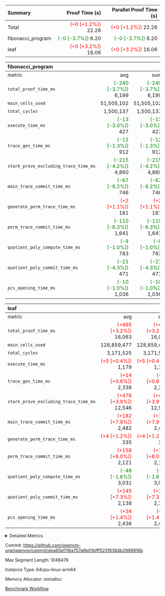 | Summary | Proof Time (s) | Parallel Proof Time (s) |
|:---|---:|---:|
| Total | <span style='color: red'>(+0 [+1.2%])</span> 22.26 | <span style='color: red'>(+0 [+1.2%])</span> 22.26 |
| fibonacci_program | <span style='color: green'>(-0 [-3.7%])</span> 6.20 | <span style='color: green'>(-0 [-3.7%])</span> 6.20 |
| leaf | <span style='color: red'>(+0 [+3.2%])</span> 16.06 | <span style='color: red'>(+0 [+3.2%])</span> 16.06 |


| fibonacci_program |||||
|:---|---:|---:|---:|---:|
|metric|avg|sum|max|min|
| `total_proof_time_ms ` | <span style='color: green'>(-240 [-3.7%])</span> 6,199 | <span style='color: green'>(-240 [-3.7%])</span> 6,199 | <span style='color: green'>(-240 [-3.7%])</span> 6,199 | <span style='color: green'>(-240 [-3.7%])</span> 6,199 |
| `main_cells_used     ` |  51,505,102 |  51,505,102 |  51,505,102 |  51,505,102 |
| `total_cycles        ` |  1,500,137 |  1,500,137 |  1,500,137 |  1,500,137 |
| `execute_time_ms     ` | <span style='color: green'>(-13 [-3.0%])</span> 427 | <span style='color: green'>(-13 [-3.0%])</span> 427 | <span style='color: green'>(-13 [-3.0%])</span> 427 | <span style='color: green'>(-13 [-3.0%])</span> 427 |
| `trace_gen_time_ms   ` | <span style='color: green'>(-12 [-1.3%])</span> 912 | <span style='color: green'>(-12 [-1.3%])</span> 912 | <span style='color: green'>(-12 [-1.3%])</span> 912 | <span style='color: green'>(-12 [-1.3%])</span> 912 |
| `stark_prove_excluding_trace_time_ms` | <span style='color: green'>(-215 [-4.2%])</span> 4,860 | <span style='color: green'>(-215 [-4.2%])</span> 4,860 | <span style='color: green'>(-215 [-4.2%])</span> 4,860 | <span style='color: green'>(-215 [-4.2%])</span> 4,860 |
| `main_trace_commit_time_ms` | <span style='color: green'>(-67 [-8.2%])</span> 746 | <span style='color: green'>(-67 [-8.2%])</span> 746 | <span style='color: green'>(-67 [-8.2%])</span> 746 | <span style='color: green'>(-67 [-8.2%])</span> 746 |
| `generate_perm_trace_time_ms` | <span style='color: red'>(+2 [+1.1%])</span> 181 | <span style='color: red'>(+2 [+1.1%])</span> 181 | <span style='color: red'>(+2 [+1.1%])</span> 181 | <span style='color: red'>(+2 [+1.1%])</span> 181 |
| `perm_trace_commit_time_ms` | <span style='color: green'>(-110 [-6.3%])</span> 1,641 | <span style='color: green'>(-110 [-6.3%])</span> 1,641 | <span style='color: green'>(-110 [-6.3%])</span> 1,641 | <span style='color: green'>(-110 [-6.3%])</span> 1,641 |
| `quotient_poly_compute_time_ms` | <span style='color: green'>(-8 [-1.0%])</span> 783 | <span style='color: green'>(-8 [-1.0%])</span> 783 | <span style='color: green'>(-8 [-1.0%])</span> 783 | <span style='color: green'>(-8 [-1.0%])</span> 783 |
| `quotient_poly_commit_time_ms` | <span style='color: green'>(-21 [-4.3%])</span> 471 | <span style='color: green'>(-21 [-4.3%])</span> 471 | <span style='color: green'>(-21 [-4.3%])</span> 471 | <span style='color: green'>(-21 [-4.3%])</span> 471 |
| `pcs_opening_time_ms ` | <span style='color: green'>(-10 [-1.0%])</span> 1,036 | <span style='color: green'>(-10 [-1.0%])</span> 1,036 | <span style='color: green'>(-10 [-1.0%])</span> 1,036 | <span style='color: green'>(-10 [-1.0%])</span> 1,036 |

| leaf |||||
|:---|---:|---:|---:|---:|
|metric|avg|sum|max|min|
| `total_proof_time_ms ` | <span style='color: red'>(+495 [+3.2%])</span> 16,063 | <span style='color: red'>(+495 [+3.2%])</span> 16,063 | <span style='color: red'>(+495 [+3.2%])</span> 16,063 | <span style='color: red'>(+495 [+3.2%])</span> 16,063 |
| `main_cells_used     ` |  128,859,477 |  128,859,477 |  128,859,477 |  128,859,477 |
| `total_cycles        ` |  3,171,525 |  3,171,525 |  3,171,525 |  3,171,525 |
| `execute_time_ms     ` | <span style='color: red'>(+5 [+0.4%])</span> 1,179 | <span style='color: red'>(+5 [+0.4%])</span> 1,179 | <span style='color: red'>(+5 [+0.4%])</span> 1,179 | <span style='color: red'>(+5 [+0.4%])</span> 1,179 |
| `trace_gen_time_ms   ` | <span style='color: red'>(+14 [+0.6%])</span> 2,338 | <span style='color: red'>(+14 [+0.6%])</span> 2,338 | <span style='color: red'>(+14 [+0.6%])</span> 2,338 | <span style='color: red'>(+14 [+0.6%])</span> 2,338 |
| `stark_prove_excluding_trace_time_ms` | <span style='color: red'>(+476 [+3.9%])</span> 12,546 | <span style='color: red'>(+476 [+3.9%])</span> 12,546 | <span style='color: red'>(+476 [+3.9%])</span> 12,546 | <span style='color: red'>(+476 [+3.9%])</span> 12,546 |
| `main_trace_commit_time_ms` | <span style='color: red'>(+182 [+7.9%])</span> 2,482 | <span style='color: red'>(+182 [+7.9%])</span> 2,482 | <span style='color: red'>(+182 [+7.9%])</span> 2,482 | <span style='color: red'>(+182 [+7.9%])</span> 2,482 |
| `generate_perm_trace_time_ms` | <span style='color: red'>(+4 [+1.2%])</span> 335 | <span style='color: red'>(+4 [+1.2%])</span> 335 | <span style='color: red'>(+4 [+1.2%])</span> 335 | <span style='color: red'>(+4 [+1.2%])</span> 335 |
| `perm_trace_commit_time_ms` | <span style='color: red'>(+158 [+8.0%])</span> 2,121 | <span style='color: red'>(+158 [+8.0%])</span> 2,121 | <span style='color: red'>(+158 [+8.0%])</span> 2,121 | <span style='color: red'>(+158 [+8.0%])</span> 2,121 |
| `quotient_poly_compute_time_ms` | <span style='color: green'>(-48 [-1.6%])</span> 3,031 | <span style='color: green'>(-48 [-1.6%])</span> 3,031 | <span style='color: green'>(-48 [-1.6%])</span> 3,031 | <span style='color: green'>(-48 [-1.6%])</span> 3,031 |
| `quotient_poly_commit_time_ms` | <span style='color: red'>(+145 [+7.3%])</span> 2,138 | <span style='color: red'>(+145 [+7.3%])</span> 2,138 | <span style='color: red'>(+145 [+7.3%])</span> 2,138 | <span style='color: red'>(+145 [+7.3%])</span> 2,138 |
| `pcs_opening_time_ms ` | <span style='color: red'>(+34 [+1.4%])</span> 2,436 | <span style='color: red'>(+34 [+1.4%])</span> 2,436 | <span style='color: red'>(+34 [+1.4%])</span> 2,436 | <span style='color: red'>(+34 [+1.4%])</span> 2,436 |



<details>
<summary>Detailed Metrics</summary>

| group | num_segments | keygen_time_ms | commit_exe_time_ms |
| --- | --- | --- | --- |
| fibonacci_program | 1 | 340 | 6 | 

| group | air_name | quotient_deg | interactions | constraints |
| --- | --- | --- | --- | --- |
| fibonacci_program | AccessAdapterAir<16> | 2 | 5 | 14 | 
| fibonacci_program | AccessAdapterAir<2> | 2 | 5 | 14 | 
| fibonacci_program | AccessAdapterAir<32> | 2 | 5 | 14 | 
| fibonacci_program | AccessAdapterAir<4> | 2 | 5 | 14 | 
| fibonacci_program | AccessAdapterAir<64> | 2 | 5 | 14 | 
| fibonacci_program | AccessAdapterAir<8> | 2 | 5 | 14 | 
| fibonacci_program | BitwiseOperationLookupAir<8> | 2 | 2 | 4 | 
| fibonacci_program | MemoryMerkleAir<8> | 2 | 4 | 40 | 
| fibonacci_program | PersistentBoundaryAir<8> | 2 | 3 | 6 | 
| fibonacci_program | PhantomAir | 2 | 3 | 5 | 
| fibonacci_program | Poseidon2PeripheryAir<BabyBearParameters>, 1> | 2 | 1 | 286 | 
| fibonacci_program | ProgramAir | 1 | 1 | 4 | 
| fibonacci_program | RangeTupleCheckerAir<2> | 1 | 1 | 4 | 
| fibonacci_program | VariableRangeCheckerAir | 1 | 1 | 4 | 
| fibonacci_program | VmAirWrapper<Rv32BaseAluAdapterAir, BaseAluCoreAir<4, 8> | 2 | 19 | 43 | 
| fibonacci_program | VmAirWrapper<Rv32BaseAluAdapterAir, LessThanCoreAir<4, 8> | 2 | 17 | 39 | 
| fibonacci_program | VmAirWrapper<Rv32BaseAluAdapterAir, ShiftCoreAir<4, 8> | 2 | 23 | 90 | 
| fibonacci_program | VmAirWrapper<Rv32BranchAdapterAir, BranchEqualCoreAir<4> | 2 | 11 | 25 | 
| fibonacci_program | VmAirWrapper<Rv32BranchAdapterAir, BranchLessThanCoreAir<4, 8> | 2 | 13 | 41 | 
| fibonacci_program | VmAirWrapper<Rv32CondRdWriteAdapterAir, Rv32JalLuiCoreAir> | 2 | 10 | 22 | 
| fibonacci_program | VmAirWrapper<Rv32HintStoreAdapterAir, Rv32HintStoreCoreAir> | 2 | 15 | 17 | 
| fibonacci_program | VmAirWrapper<Rv32JalrAdapterAir, Rv32JalrCoreAir> | 2 | 16 | 20 | 
| fibonacci_program | VmAirWrapper<Rv32LoadStoreAdapterAir, LoadSignExtendCoreAir<4, 8> | 2 | 18 | 33 | 
| fibonacci_program | VmAirWrapper<Rv32LoadStoreAdapterAir, LoadStoreCoreAir<4> | 2 | 17 | 38 | 
| fibonacci_program | VmAirWrapper<Rv32MultAdapterAir, DivRemCoreAir<4, 8> | 2 | 25 | 88 | 
| fibonacci_program | VmAirWrapper<Rv32MultAdapterAir, MulHCoreAir<4, 8> | 2 | 24 | 38 | 
| fibonacci_program | VmAirWrapper<Rv32MultAdapterAir, MultiplicationCoreAir<4, 8> | 2 | 19 | 26 | 
| fibonacci_program | VmAirWrapper<Rv32RdWriteAdapterAir, Rv32AuipcCoreAir> | 2 | 11 | 15 | 
| fibonacci_program | VmConnectorAir | 2 | 3 | 9 | 
| leaf | AccessAdapterAir<2> | 4 | 5 | 12 | 
| leaf | AccessAdapterAir<4> | 4 | 5 | 12 | 
| leaf | AccessAdapterAir<8> | 4 | 5 | 12 | 
| leaf | FriReducedOpeningAir | 4 | 35 | 59 | 
| leaf | NativePoseidon2Air<BabyBearParameters>, 1> | 4 | 31 | 302 | 
| leaf | PhantomAir | 4 | 3 | 4 | 
| leaf | ProgramAir | 1 | 1 | 4 | 
| leaf | VariableRangeCheckerAir | 1 | 1 | 4 | 
| leaf | VmAirWrapper<BranchNativeAdapterAir, BranchEqualCoreAir<1> | 2 | 11 | 23 | 
| leaf | VmAirWrapper<JalNativeAdapterAir, JalCoreAir> | 4 | 7 | 6 | 
| leaf | VmAirWrapper<NativeAdapterAir<2, 0>, PublicValuesCoreAir> | 4 | 11 | 23 | 
| leaf | VmAirWrapper<NativeAdapterAir<2, 1>, FieldArithmeticCoreAir> | 4 | 15 | 23 | 
| leaf | VmAirWrapper<NativeLoadStoreAdapterAir<1>, NativeLoadStoreCoreAir<1> | 4 | 19 | 31 | 
| leaf | VmAirWrapper<NativeVectorizedAdapterAir<4>, FieldExtensionCoreAir> | 4 | 15 | 23 | 
| leaf | VmConnectorAir | 4 | 3 | 8 | 
| leaf | VolatileBoundaryAir | 4 | 4 | 16 | 

| group | air_name | idx | rows | prep_cols | perm_cols | main_cols | cells |
| --- | --- | --- | --- | --- | --- | --- | --- |
| leaf | AccessAdapterAir<2> | 0 | 524,288 |  | 16 | 11 | 14,155,776 | 
| leaf | AccessAdapterAir<4> | 0 | 262,144 |  | 16 | 13 | 7,602,176 | 
| leaf | AccessAdapterAir<8> | 0 | 65,536 |  | 16 | 17 | 2,162,688 | 
| leaf | FriReducedOpeningAir | 0 | 131,072 |  | 76 | 64 | 18,350,080 | 
| leaf | NativePoseidon2Air<BabyBearParameters>, 1> | 0 | 32,768 |  | 36 | 348 | 12,582,912 | 
| leaf | PhantomAir | 0 | 32,768 |  | 8 | 6 | 458,752 | 
| leaf | ProgramAir | 0 | 131,072 |  | 8 | 10 | 2,359,296 | 
| leaf | VariableRangeCheckerAir | 0 | 262,144 | 2 | 8 | 1 | 2,359,296 | 
| leaf | VmAirWrapper<BranchNativeAdapterAir, BranchEqualCoreAir<1> | 0 | 1,048,576 |  | 28 | 23 | 53,477,376 | 
| leaf | VmAirWrapper<JalNativeAdapterAir, JalCoreAir> | 0 | 131,072 |  | 12 | 10 | 2,883,584 | 
| leaf | VmAirWrapper<NativeAdapterAir<2, 0>, PublicValuesCoreAir> | 0 | 64 |  | 16 | 23 | 2,496 | 
| leaf | VmAirWrapper<NativeAdapterAir<2, 1>, FieldArithmeticCoreAir> | 0 | 2,097,152 |  | 20 | 30 | 104,857,600 | 
| leaf | VmAirWrapper<NativeLoadStoreAdapterAir<1>, NativeLoadStoreCoreAir<1> | 0 | 2,097,152 |  | 24 | 41 | 136,314,880 | 
| leaf | VmAirWrapper<NativeVectorizedAdapterAir<4>, FieldExtensionCoreAir> | 0 | 32,768 |  | 20 | 40 | 1,966,080 | 
| leaf | VmConnectorAir | 0 | 2 | 1 | 8 | 4 | 24 | 
| leaf | VolatileBoundaryAir | 0 | 524,288 |  | 8 | 11 | 9,961,472 | 

| group | air_name | segment | rows | prep_cols | perm_cols | main_cols | cells |
| --- | --- | --- | --- | --- | --- | --- | --- |
| fibonacci_program | AccessAdapterAir<8> | 0 | 64 |  | 24 | 17 | 2,624 | 
| fibonacci_program | BitwiseOperationLookupAir<8> | 0 | 65,536 | 3 | 8 | 2 | 655,360 | 
| fibonacci_program | MemoryMerkleAir<8> | 0 | 512 |  | 20 | 32 | 26,624 | 
| fibonacci_program | PersistentBoundaryAir<8> | 0 | 64 |  | 12 | 20 | 2,048 | 
| fibonacci_program | PhantomAir | 0 | 2 |  | 12 | 6 | 36 | 
| fibonacci_program | Poseidon2PeripheryAir<BabyBearParameters>, 1> | 0 | 256 |  | 8 | 300 | 78,848 | 
| fibonacci_program | ProgramAir | 0 | 4,096 |  | 8 | 10 | 73,728 | 
| fibonacci_program | RangeTupleCheckerAir<2> | 0 | 524,288 | 2 | 8 | 1 | 4,718,592 | 
| fibonacci_program | VariableRangeCheckerAir | 0 | 262,144 | 2 | 8 | 1 | 2,359,296 | 
| fibonacci_program | VmAirWrapper<Rv32BaseAluAdapterAir, BaseAluCoreAir<4, 8> | 0 | 1,048,576 |  | 80 | 36 | 121,634,816 | 
| fibonacci_program | VmAirWrapper<Rv32BaseAluAdapterAir, LessThanCoreAir<4, 8> | 0 | 524,288 |  | 40 | 37 | 40,370,176 | 
| fibonacci_program | VmAirWrapper<Rv32BaseAluAdapterAir, ShiftCoreAir<4, 8> | 0 | 2 |  | 52 | 53 | 210 | 
| fibonacci_program | VmAirWrapper<Rv32BranchAdapterAir, BranchEqualCoreAir<4> | 0 | 262,144 |  | 48 | 26 | 19,398,656 | 
| fibonacci_program | VmAirWrapper<Rv32BranchAdapterAir, BranchLessThanCoreAir<4, 8> | 0 | 8 |  | 56 | 32 | 704 | 
| fibonacci_program | VmAirWrapper<Rv32CondRdWriteAdapterAir, Rv32JalLuiCoreAir> | 0 | 131,072 |  | 44 | 18 | 8,126,464 | 
| fibonacci_program | VmAirWrapper<Rv32HintStoreAdapterAir, Rv32HintStoreCoreAir> | 0 | 4 |  | 36 | 26 | 248 | 
| fibonacci_program | VmAirWrapper<Rv32JalrAdapterAir, Rv32JalrCoreAir> | 0 | 16 |  | 36 | 28 | 1,024 | 
| fibonacci_program | VmAirWrapper<Rv32LoadStoreAdapterAir, LoadStoreCoreAir<4> | 0 | 32 |  | 72 | 40 | 3,584 | 
| fibonacci_program | VmAirWrapper<Rv32RdWriteAdapterAir, Rv32AuipcCoreAir> | 0 | 16 |  | 28 | 21 | 784 | 
| fibonacci_program | VmConnectorAir | 0 | 2 | 1 | 12 | 4 | 32 | 

| group | idx | trace_gen_time_ms | total_proof_time_ms | total_cycles | total_cells | stark_prove_excluding_trace_time_ms | quotient_poly_compute_time_ms | quotient_poly_commit_time_ms | perm_trace_commit_time_ms | pcs_opening_time_ms | main_trace_commit_time_ms | main_cells_used | generate_perm_trace_time_ms | execute_time_ms |
| --- | --- | --- | --- | --- | --- | --- | --- | --- | --- | --- | --- | --- | --- | --- |
| leaf | 0 | 2,338 | 16,063 | 3,171,525 | 369,494,488 | 12,546 | 3,031 | 2,138 | 2,121 | 2,436 | 2,482 | 128,859,477 | 335 | 1,179 | 

| group | segment | trace_gen_time_ms | total_proof_time_ms | total_cycles | total_cells | stark_prove_excluding_trace_time_ms | quotient_poly_compute_time_ms | quotient_poly_commit_time_ms | perm_trace_commit_time_ms | pcs_opening_time_ms | main_trace_commit_time_ms | main_cells_used | generate_perm_trace_time_ms | execute_time_ms |
| --- | --- | --- | --- | --- | --- | --- | --- | --- | --- | --- | --- | --- | --- | --- |
| fibonacci_program | 0 | 912 | 6,199 | 1,500,137 | 197,453,854 | 4,860 | 783 | 471 | 1,641 | 1,036 | 746 | 51,505,102 | 181 | 427 | 

</details>


Commit: https://github.com/openvm-org/openvm/commit/dea65ef116a757a9b01bfff522f6384b2998918b

Max Segment Length: 1048476

Instance Type: 64cpu-linux-arm64

Memory Allocator: mimalloc

[Benchmark Workflow](https://github.com/openvm-org/openvm/actions/runs/12662668895)
